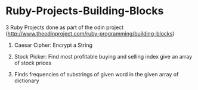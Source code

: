 # Ruby-Projects-Building-Blocks
3 Ruby Projects done as part of the odin project (http://www.theodinproject.com/ruby-programming/building-blocks)

1. Caesar Cipher: Encrypt a String

2. Stock Picker: Find most profitable buying and selling index give an array of stock prices

3. Finds frequencies of substrings of given word in the given array of dictionary
